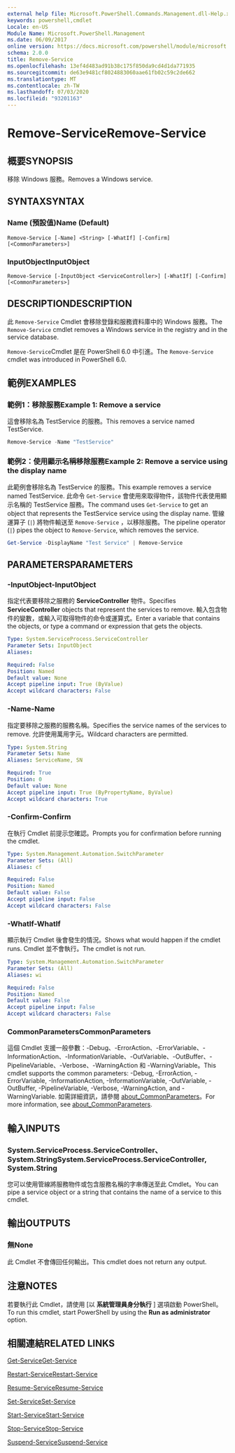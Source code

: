 ```yaml
---
external help file: Microsoft.PowerShell.Commands.Management.dll-Help.xml
keywords: powershell,cmdlet
Locale: en-US
Module Name: Microsoft.PowerShell.Management
ms.date: 06/09/2017
online version: https://docs.microsoft.com/powershell/module/microsoft.powershell.management/remove-service?view=powershell-7&WT.mc_id=ps-gethelp
schema: 2.0.0
title: Remove-Service
ms.openlocfilehash: 13ef4d483ad91b38c175f850da9cd4d1da771935
ms.sourcegitcommit: de63e9481cf8024883060aae61fb02c59c2de662
ms.translationtype: MT
ms.contentlocale: zh-TW
ms.lasthandoff: 07/03/2020
ms.locfileid: "93201163"
---
```

# <span data-ttu-id="98ee9-103">Remove-Service</span><span class="sxs-lookup"><span data-stu-id="98ee9-103">Remove-Service</span></span>

## <span data-ttu-id="98ee9-104">概要</span><span class="sxs-lookup"><span data-stu-id="98ee9-104">SYNOPSIS</span></span>
<span data-ttu-id="98ee9-105">移除 Windows 服務。</span><span class="sxs-lookup"><span data-stu-id="98ee9-105">Removes a Windows service.</span></span>

## <span data-ttu-id="98ee9-106">SYNTAX</span><span class="sxs-lookup"><span data-stu-id="98ee9-106">SYNTAX</span></span>

### <span data-ttu-id="98ee9-107">Name (預設值)</span><span class="sxs-lookup"><span data-stu-id="98ee9-107">Name (Default)</span></span>

```
Remove-Service [-Name] <String> [-WhatIf] [-Confirm] [<CommonParameters>]
```

### <span data-ttu-id="98ee9-108">InputObject</span><span class="sxs-lookup"><span data-stu-id="98ee9-108">InputObject</span></span>

```
Remove-Service [-InputObject <ServiceController>] [-WhatIf] [-Confirm] [<CommonParameters>]
```

## <span data-ttu-id="98ee9-109">DESCRIPTION</span><span class="sxs-lookup"><span data-stu-id="98ee9-109">DESCRIPTION</span></span>

<span data-ttu-id="98ee9-110">此 `Remove-Service` Cmdlet 會移除登錄和服務資料庫中的 Windows 服務。</span><span class="sxs-lookup"><span data-stu-id="98ee9-110">The `Remove-Service` cmdlet removes a Windows service in the registry and in the service database.</span></span>

<span data-ttu-id="98ee9-111">`Remove-Service`Cmdlet 是在 PowerShell 6.0 中引進。</span><span class="sxs-lookup"><span data-stu-id="98ee9-111">The `Remove-Service` cmdlet was introduced in PowerShell 6.0.</span></span>

## <span data-ttu-id="98ee9-112">範例</span><span class="sxs-lookup"><span data-stu-id="98ee9-112">EXAMPLES</span></span>

### <span data-ttu-id="98ee9-113">範例1：移除服務</span><span class="sxs-lookup"><span data-stu-id="98ee9-113">Example 1: Remove a service</span></span>

<span data-ttu-id="98ee9-114">這會移除名為 TestService 的服務。</span><span class="sxs-lookup"><span data-stu-id="98ee9-114">This removes a service named TestService.</span></span>

```powershell
Remove-Service -Name "TestService"
```

### <span data-ttu-id="98ee9-115">範例2：使用顯示名稱移除服務</span><span class="sxs-lookup"><span data-stu-id="98ee9-115">Example 2: Remove a service using the display name</span></span>

<span data-ttu-id="98ee9-116">此範例會移除名為 TestService 的服務。</span><span class="sxs-lookup"><span data-stu-id="98ee9-116">This example removes a service named TestService.</span></span> <span data-ttu-id="98ee9-117">此命令 `Get-Service` 會使用來取得物件，該物件代表使用顯示名稱的 TestService 服務。</span><span class="sxs-lookup"><span data-stu-id="98ee9-117">The command uses `Get-Service` to get an object that represents the TestService service using the display name.</span></span> <span data-ttu-id="98ee9-118">管線運算子 (`|`) 將物件輸送至 `Remove-Service` ，以移除服務。</span><span class="sxs-lookup"><span data-stu-id="98ee9-118">The pipeline operator (`|`) pipes the object to `Remove-Service`, which removes the service.</span></span>

```powershell
Get-Service -DisplayName "Test Service" | Remove-Service
```

## <span data-ttu-id="98ee9-119">PARAMETERS</span><span class="sxs-lookup"><span data-stu-id="98ee9-119">PARAMETERS</span></span>

### <span data-ttu-id="98ee9-120">-InputObject</span><span class="sxs-lookup"><span data-stu-id="98ee9-120">-InputObject</span></span>

<span data-ttu-id="98ee9-121">指定代表要移除之服務的 **ServiceController** 物件。</span><span class="sxs-lookup"><span data-stu-id="98ee9-121">Specifies **ServiceController** objects that represent the services to remove.</span></span> <span data-ttu-id="98ee9-122">輸入包含物件的變數，或輸入可取得物件的命令或運算式。</span><span class="sxs-lookup"><span data-stu-id="98ee9-122">Enter a variable that contains the objects, or type a command or expression that gets the objects.</span></span>

```yaml
Type: System.ServiceProcess.ServiceController
Parameter Sets: InputObject
Aliases:

Required: False
Position: Named
Default value: None
Accept pipeline input: True (ByValue)
Accept wildcard characters: False
```

### <span data-ttu-id="98ee9-123">-Name</span><span class="sxs-lookup"><span data-stu-id="98ee9-123">-Name</span></span>

<span data-ttu-id="98ee9-124">指定要移除之服務的服務名稱。</span><span class="sxs-lookup"><span data-stu-id="98ee9-124">Specifies the service names of the services to remove.</span></span> <span data-ttu-id="98ee9-125">允許使用萬用字元。</span><span class="sxs-lookup"><span data-stu-id="98ee9-125">Wildcard characters are permitted.</span></span>

```yaml
Type: System.String
Parameter Sets: Name
Aliases: ServiceName, SN

Required: True
Position: 0
Default value: None
Accept pipeline input: True (ByPropertyName, ByValue)
Accept wildcard characters: True
```

### <span data-ttu-id="98ee9-126">-Confirm</span><span class="sxs-lookup"><span data-stu-id="98ee9-126">-Confirm</span></span>

<span data-ttu-id="98ee9-127">在執行 Cmdlet 前提示您確認。</span><span class="sxs-lookup"><span data-stu-id="98ee9-127">Prompts you for confirmation before running the cmdlet.</span></span>

```yaml
Type: System.Management.Automation.SwitchParameter
Parameter Sets: (All)
Aliases: cf

Required: False
Position: Named
Default value: False
Accept pipeline input: False
Accept wildcard characters: False
```

### <span data-ttu-id="98ee9-128">-WhatIf</span><span class="sxs-lookup"><span data-stu-id="98ee9-128">-WhatIf</span></span>

<span data-ttu-id="98ee9-129">顯示執行 Cmdlet 後會發生的情況。</span><span class="sxs-lookup"><span data-stu-id="98ee9-129">Shows what would happen if the cmdlet runs.</span></span> <span data-ttu-id="98ee9-130">Cmdlet 並不會執行。</span><span class="sxs-lookup"><span data-stu-id="98ee9-130">The cmdlet is not run.</span></span>

```yaml
Type: System.Management.Automation.SwitchParameter
Parameter Sets: (All)
Aliases: wi

Required: False
Position: Named
Default value: False
Accept pipeline input: False
Accept wildcard characters: False
```

### <span data-ttu-id="98ee9-131">CommonParameters</span><span class="sxs-lookup"><span data-stu-id="98ee9-131">CommonParameters</span></span>

<span data-ttu-id="98ee9-132">這個 Cmdlet 支援一般參數：-Debug、-ErrorAction、-ErrorVariable、-InformationAction、-InformationVariable、-OutVariable、-OutBuffer、-PipelineVariable、-Verbose、-WarningAction 和 -WarningVariable。</span><span class="sxs-lookup"><span data-stu-id="98ee9-132">This cmdlet supports the common parameters: -Debug, -ErrorAction, -ErrorVariable, -InformationAction, -InformationVariable, -OutVariable, -OutBuffer, -PipelineVariable, -Verbose, -WarningAction, and -WarningVariable.</span></span> <span data-ttu-id="98ee9-133">如需詳細資訊，請參閱 [about_CommonParameters](https://go.microsoft.com/fwlink/?LinkID=113216)。</span><span class="sxs-lookup"><span data-stu-id="98ee9-133">For more information, see [about_CommonParameters](https://go.microsoft.com/fwlink/?LinkID=113216).</span></span>

## <span data-ttu-id="98ee9-134">輸入</span><span class="sxs-lookup"><span data-stu-id="98ee9-134">INPUTS</span></span>

### <span data-ttu-id="98ee9-135">System.ServiceProcess.ServiceController、System.String</span><span class="sxs-lookup"><span data-stu-id="98ee9-135">System.ServiceProcess.ServiceController, System.String</span></span>

<span data-ttu-id="98ee9-136">您可以使用管線將服務物件或包含服務名稱的字串傳送至此 Cmdlet。</span><span class="sxs-lookup"><span data-stu-id="98ee9-136">You can pipe a service object or a string that contains the name of a service to this cmdlet.</span></span>

## <span data-ttu-id="98ee9-137">輸出</span><span class="sxs-lookup"><span data-stu-id="98ee9-137">OUTPUTS</span></span>

### <span data-ttu-id="98ee9-138">無</span><span class="sxs-lookup"><span data-stu-id="98ee9-138">None</span></span>

<span data-ttu-id="98ee9-139">此 Cmdlet 不會傳回任何輸出。</span><span class="sxs-lookup"><span data-stu-id="98ee9-139">This cmdlet does not return any output.</span></span>

## <span data-ttu-id="98ee9-140">注意</span><span class="sxs-lookup"><span data-stu-id="98ee9-140">NOTES</span></span>

<span data-ttu-id="98ee9-141">若要執行此 Cmdlet，請使用 [以 **系統管理員身分執行** ] 選項啟動 PowerShell。</span><span class="sxs-lookup"><span data-stu-id="98ee9-141">To run this cmdlet, start PowerShell by using the **Run as administrator** option.</span></span>

## <span data-ttu-id="98ee9-142">相關連結</span><span class="sxs-lookup"><span data-stu-id="98ee9-142">RELATED LINKS</span></span>

[<span data-ttu-id="98ee9-143">Get-Service</span><span class="sxs-lookup"><span data-stu-id="98ee9-143">Get-Service</span></span>](Get-Service.md)

[<span data-ttu-id="98ee9-144">Restart-Service</span><span class="sxs-lookup"><span data-stu-id="98ee9-144">Restart-Service</span></span>](Restart-Service.md)

[<span data-ttu-id="98ee9-145">Resume-Service</span><span class="sxs-lookup"><span data-stu-id="98ee9-145">Resume-Service</span></span>](Resume-Service.md)

[<span data-ttu-id="98ee9-146">Set-Service</span><span class="sxs-lookup"><span data-stu-id="98ee9-146">Set-Service</span></span>](Set-Service.md)

[<span data-ttu-id="98ee9-147">Start-Service</span><span class="sxs-lookup"><span data-stu-id="98ee9-147">Start-Service</span></span>](Start-Service.md)

[<span data-ttu-id="98ee9-148">Stop-Service</span><span class="sxs-lookup"><span data-stu-id="98ee9-148">Stop-Service</span></span>](Stop-Service.md)

[<span data-ttu-id="98ee9-149">Suspend-Service</span><span class="sxs-lookup"><span data-stu-id="98ee9-149">Suspend-Service</span></span>](Suspend-Service.md)
